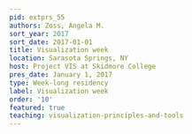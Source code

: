 ```yaml
---
pid: extprs_55
authors: Zoss, Angela M.
sort_year: 2017
sort_date: 2017-01-01
title: Visualization week
location: Sarasota Springs, NY
host: Project VIS at Skidmore College
pres_date: January 1, 2017
type: Week-long residency
label: Visualization week
order: '10'
featured: true
teaching: visualization-principles-and-tools
---
```

